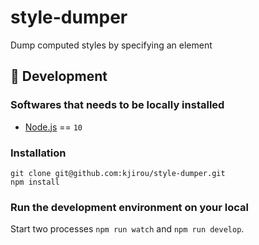 # style-dumper

Dump computed styles by specifying an element


## :wrench: Development
### Softwares that needs to be locally installed

- [Node.js](https://nodejs.org/) == `10`

### Installation

```
git clone git@github.com:kjirou/style-dumper.git
npm install
```

### Run the development environment on your local

Start two processes `npm run watch` and `npm run develop`.
